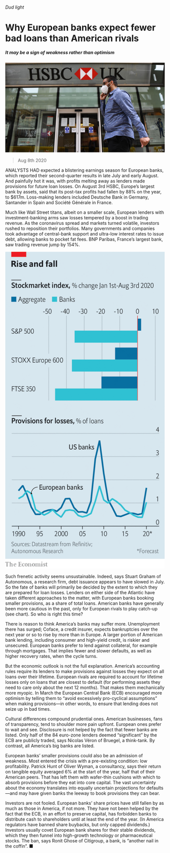 ###### Dud light

# Why European banks expect fewer bad loans than American rivals 

##### It may be a sign of weakness rather than optimism 

![image](images/20200808_FNP501.jpg) 

> Aug 8th 2020 

ANALYSTS HAD expected a blistering earnings season for European banks, which reported their second-quarter results in late July and early August. And painfully hot it was, with profits melting away as lenders made provisions for future loan losses. On August 3rd HSBC, Europe’s largest bank by assets, said that its post-tax profits had fallen by 88% on the year, to $617m. Loss-making lenders included Deutsche Bank in Germany, Santander in Spain and Société Générale in France.

Much like Wall Street titans, albeit on a smaller scale, European lenders with investment-banking arms saw losses tempered by a boost in trading revenue. As the coronavirus spread and markets turned volatile, investors rushed to reposition their portfolios. Many governments and companies took advantage of central-bank support and ultra-low interest rates to issue debt, allowing banks to pocket fat fees. BNP Paribas, France’s largest bank, saw trading revenue jump by 154%.

![image](images/20200808_FNC063.png) 


Such frenetic activity seems unsustainable. Indeed, says Stuart Graham of Autonomous, a research firm, debt issuance appears to have slowed in July. So the fate of banks will primarily be decided by the extent to which they are prepared for loan losses. Lenders on either side of the Atlantic have taken different approaches to the matter, with European banks booking smaller provisions, as a share of total loans. American banks have generally been more cautious in the past, only for European rivals to play catch-up (see chart). So who is right this time?

There is reason to think America’s banks may suffer more. Unemployment there has surged; Coface, a credit insurer, expects bankruptcies over the next year or so to rise by more than in Europe. A larger portion of American bank lending, including consumer and high-yield credit, is riskier and unsecured. European banks prefer to lend against collateral, for example through mortgages. That implies fewer and slower defaults, as well as higher recovery rates, when the cycle turns.

But the economic outlook is not the full explanation. America’s accounting rules require its lenders to make provisions against losses they expect on all loans over their lifetime. European rivals are required to account for lifetime losses only on loans that are closest to default (for performing assets they need to care only about the next 12 months). That makes them mechanically more myopic. In March the European Central Bank (ECB) encouraged more optimism by telling them to “avoid excessively pro-cyclical assumptions” when making provisions—in other words, to ensure that lending does not seize up in bad times.

Cultural differences compound prudential ones. American businesses, fans of transparency, tend to shoulder more pain upfront. European ones prefer to wait and see. Disclosure is not helped by the fact that fewer banks are listed. Only half of the 84 euro-zone lenders deemed “significant” by the ECB are publicly traded, says Nicolas Véron of Bruegel, a think-tank. By contrast, all America’s big banks are listed.

European banks’ smaller provisions could also be an admission of weakness. Most entered the crisis with a pre-existing condition: low profitability. Patrick Hunt of Oliver Wyman, a consultancy, says their return on tangible equity averaged 6% at the start of the year, half that of their American peers. That has left them with wafer-thin cushions with which to absorb provisions before they eat into core capital. The vast uncertainty about the economy translates into equally uncertain projections for defaults—and may have given banks the leeway to book provisions they can bear.

Investors are not fooled. European banks’ share prices have still fallen by as much as those in America, if not more. They have not been helped by the fact that the ECB, in an effort to preserve capital, has forbidden banks to distribute cash to shareholders until at least the end of the year. (In America regulators have banned share buybacks, but only capped dividends.) Investors usually covet European bank shares for their stable dividends, which they then funnel into high-growth technology or pharmaceutical stocks. The ban, says Ronit Ghose of Citigroup, a bank, is “another nail in the coffin”. ■

